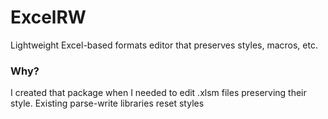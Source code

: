 # ExcelRW
Lightweight Excel-based formats editor that preserves styles, macros, etc.

### Why?
I created that package when I needed to edit .xlsm files preserving their style. Existing parse-write libraries reset styles 